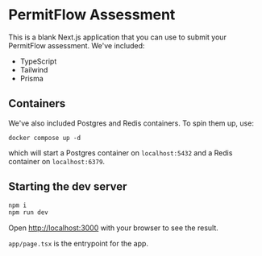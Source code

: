 # PermitFlow Assessment

This is a blank Next.js application that you can use to submit your PermitFlow assessment. We've included:

- TypeScript
- Tailwind
- Prisma

## Containers

We've also included Postgres and Redis containers. To spin them up, use:

```
docker compose up -d
```

which will start a Postgres container on `localhost:5432` and a Redis container on `localhost:6379`.

## Starting the dev server

```bash
npm i
npm run dev
```

Open [http://localhost:3000](http://localhost:3000) with your browser to see the result.

`app/page.tsx` is the entrypoint for the app.
